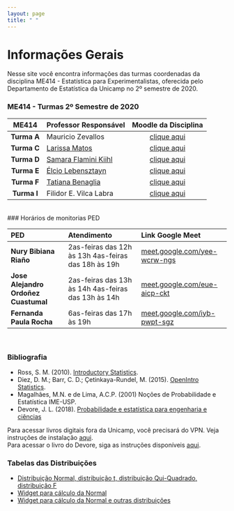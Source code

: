 ```yaml
---
layout: page
title: " "
---
```


# Informações Gerais

Nesse site você encontra informações das turmas coordenadas da disciplina ME414 - Estatística para Experimentalistas, oferecida pelo Departamento de Estatística da Unicamp no 2º semestre de 2020.

### ME414 - Turmas 2º Semestre de 2020

| ME414        | Professor Responsável        |  Moodle da Disciplina |  
|:----------------:|:-------------------------------------|:-----------------------------:|
| **Turma A**       | Mauricio Zevallos                  |  [clique aqui](https://moodle.ggte.unicamp.br/enrol/index.php?id=8334) |
| **Turma C**      | [Larissa Matos](https://larissamatos.github.io/)  |  [clique aqui](https://moodle.ggte.unicamp.br/enrol/index.php?id=7575) |
| **Turma D**      | [Samara Flamini Kiihl](http://www.ime.unicamp.br/~samara/) |  [clique aqui](https://moodle.ggte.unicamp.br/enrol/index.php?id=7529) |
| **Turma E**      | [Élcio Lebensztayn](http://www.ime.unicamp.br/~lebensztayn/) | [clique aqui](https://moodle.ggte.unicamp.br/enrol/index.php?id=7710) |
| **Turma F**      | [Tatiana Benaglia](http://www.ime.unicamp.br/~tatiana/) | [clique aqui](https://moodle.ggte.unicamp.br/enrol/index.php?id=7566) |
| **Turma I**       | Filidor E. Vilca Labra | [clique aqui](https://moodle.ggte.unicamp.br/enrol/index.php?id=7760) | 

<br />
### Horários de monitorias PED

| PED    | Atendimento  | Link Google Meet | 
|:--------------|:---------------|:-----------------------------------------|
**Nury Bibiana Riaño** | 2as-feiras das 12h às 13h   4as-feiras das 18h às 19h |  [meet.google.com/yee-wcrw-ngs](meet.google.com/yee-wcrw-ngs) | 
**Jose Alejandro Ordoñez Cuastumal** | 2as-feiras das 13h às 14h   4as-feiras das 13h às 14h | [meet.google.com/eue-aicp-ckt](meet.google.com/eue-aicp-ckt) |
**Fernanda Paula Rocha** | 6as-feiras das 17h às 19h | [meet.google.com/iyb-pwpt-sgz](meet.google.com/iyb-pwpt-sgz) |

<br />

### Bibliografia

* Ross, S. M. (2010). [Introductory Statistics](http://www.sciencedirect.com/science/book/9780123743886).
* Diez, D. M.; Barr, C. D.; Çetinkaya-Rundel, M. (2015). [OpenIntro Statistics](https://leanpub.com/openintro-statistics).
* Magalhães, M.N. e de Lima, A.C.P. (2001) Noções de Probabilidade e Estatística IME-USP.
* Devore, J. L. (2018). [Probabilidade e estatística para engenharia e ciências](	http://acervus.unicamp.br/index.asp?codigo_sophia=1138563)

Para acessar livros digitais fora da Unicamp, você precisará do VPN. Veja instruções de instalação [aqui](http://www.ccuec.unicamp.br/ccuec/acesso_remoto_vpn). <br />
Para acessar o livro do Devore, siga as instruções disponíveis [aqui](https://www.biblioteca.fea.unicamp.br/sites/biblioteca/files/GuiaDeAcessoAosE-booksCengage.pdf).


### Tabelas das Distribuições

* [Distribuição Normal, distribuição t, distribuição Qui-Quadrado, distribuição F](Tabelas-impressao.pdf)
* [Widget para cálculo da Normal](https://www.wolframalpha.com/widgets/gallery/view.jsp?id=9bd010a31f27d2500aede72eb5852af2)
* [Widget para cálculo da Normal e outras distribuições](https://gallery.shinyapps.io/dist_calc/)
